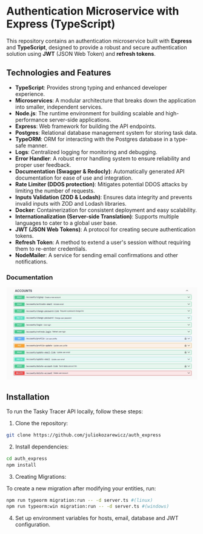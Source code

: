 # Authentication Microservice with Express (TypeScript)

This repository contains an authentication microservice built with **Express** and **TypeScript**, designed to provide a robust and secure authentication solution using **JWT** (JSON Web Token) and **refresh tokens**.

## Technologies and Features

- **TypeScript**: Provides strong typing and enhanced developer experience.
- **Microservices**: A modular architecture that breaks down the application into smaller, independent services.
- **Node.js**: The runtime environment for building scalable and high-performance server-side applications.
- **Express**: Web framework for building the API endpoints.
- **Postgres**: Relational database management system for storing task data.
- **TypeORM**: ORM for interacting with the Postgres database in a type-safe manner.
- **Logs**: Centralized logging for monitoring and debugging.
- **Error Handler**: A robust error handling system to ensure reliability and proper user feedback.
- **Documentation (Swagger & Redocly)**: Automatically generated API documentation for ease of use and integration.
- **Rate Limiter (DDOS protection)**: Mitigates potential DDOS attacks by limiting the number of requests.
- **Inputs Validation (ZOD & Lodash)**: Ensures data integrity and prevents invalid inputs with ZOD and Lodash libraries.
- **Docker**: Containerization for consistent deployment and easy scalability.
- **Internationalization (Server-side Translation)**: Supports multiple languages to cater to a global user base.
- **JWT (JSON Web Tokens)**: A protocol for creating secure authentication tokens.
- **Refresh Token**: A method to extend a user's session without requiring them to re-enter credentials.
- **NodeMailer**: A service for sending email confirmations and other notifications.

### Documentation
<img src="0_files/1.jpg" >

## Installation

To run the Tasky Tracer API locally, follow these steps:

1. Clone the repository:

```bash
git clone https://github.com/juliokozarewicz/auth_express
```

2. Install dependencies:
```bash
cd auth_express
npm install
```

3. Creating Migrations:

To create a new migration after modifying your entities, run:
```bash
npm run typeorm migration:run -- -d server.ts #(linux)
npm run typeorm:win migration:run -- -d server.ts #(windows)
```

4. Set up environment variables for hosts, email, database and JWT configuration.